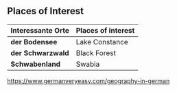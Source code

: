 ## Places of Interest

| Interessante Orte   | Places of interest |
| ------------------- | ------------------ |
| **der Bodensee**    | Lake Constance     |
| **der Schwarzwald** | Black Forest       |
| **Schwabenland**    | Swabia             |



https://www.germanveryeasy.com/geography-in-german
